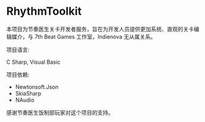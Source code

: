 # RhythmToolkit

本项目为节奏医生关卡开发者服务，旨在为开发人员提供更加系统、直观的关卡编辑媒介，与 7th Beat Games 工作室，Indienova 无从属关系。  

项目语言:  

C Sharp, Visual Basic

项目依赖:  

- Newtonsoft.Json
- SkiaSharp
- NAudio

感谢节奏医生饭制部玩家对这个项目的支持。
